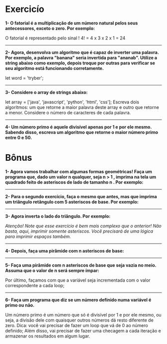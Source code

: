 # Exercicío

**1- O fatorial é a multiplicação de um número natural pelos seus antecessores, exceto o zero. Por exemplo:**

O fatorial é representado pelo sinal !
4! = 4 x 3 x 2 x 1 = 24
***
**2- Agora, desenvolva um algoritmo que é capaz de inverter uma palavra. Por exemplo, a palavra "banana" seria invertida para "ananab". Utilize a string abaixo como exemplo, depois troque por outras para verificar se seu algoritmo está funcionando corretamente.**

let word = 'tryber';
***
**3- Considere o array de strings abaixo:**

let array = ['java', 'javascript', 'python', 'html', 'css'];
Escreva dois algoritmos: um que retorne a maior palavra deste array e outro que retorne a menor. Considere o número de caracteres de cada palavra.
***
**4- Um número primo é aquele divisível apenas por 1 e por ele mesmo. Sabendo disso, escreva um algoritmo que retorne o maior número primo entre 0 e 50.**

# Bônus

**1- Agora vamos trabalhar com algumas formas geométricas! Faça um programa que, dado um valor n qualquer, seja n > 1 , imprima na tela um quadrado feito de asteriscos de lado de tamanho n . Por exemplo:**

***
**2- Para o segundo exercício, faça o mesmo que antes, mas que imprima um triângulo retângulo com 5 asteriscos de base. Por exemplo:**

***
**3- Agora inverta o lado do triângulo. Por exemplo:**


*Atenção! Note que esse exercício é bem mais complexo que o anterior! Não basta, aqui, imprimir somente asteriscos. Você precisará de uma lógica para imprimir espaços também.*
***
**4- Depois, faça uma pirâmide com n asteriscos de base:**

***
**5- Faça uma pirâmide com n asteriscos de base que seja vazia no meio. Assuma que o valor de n será sempre ímpar:**

Por último, façamos com que a variável seja incrementada com o valor correspondente a cada loop;

***
**6- Faça um programa que diz se um número definido numa variável é primo ou não.**

Um número primo é um número que só é divisível por 1 e por ele mesmo, ou seja, a divisão dele com quaisquer outros números dá resto diferente de zero.
Dica: você vai precisar de fazer um loop que vá de 0 ao número definido; Além disso, vai precisar de fazer uma checagem a cada iteração e armazenar os resultados em algum lugar.
